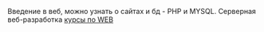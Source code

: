 Введение в веб, можно узнать о сайтах и бд
	- PHP и MYSQL. Серверная веб-разработка
[курсы по WEB](https://slivbox.cc/forums/webformyself.95/)


